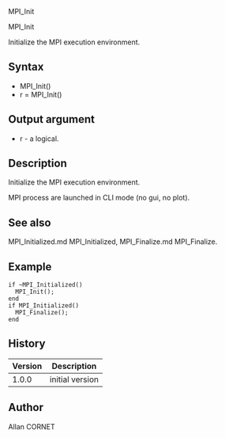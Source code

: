 



MPI_Init


MPI_Init

Initialize the MPI execution environment.

## Syntax

- MPI_Init()
- r = MPI_Init()

## Output argument

 - r - a logical.

## Description


  <p>Initialize the MPI execution environment.</p>
  <p>MPI process are launched in CLI mode (no gui, no plot).</p>


## See also

MPI_Initialized.md MPI_Initialized, MPI_Finalize.md MPI_Finalize.
## Example

```Nelson
if ~MPI_Initialized()
  MPI_Init();
end
if MPI_Initialized()
  MPI_Finalize();
end
```

## History

|Version|Description|
|------|------|
|1.0.0|initial version|


## Author

Allan CORNET



